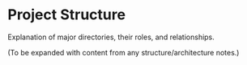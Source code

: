 # Project Structure

Explanation of major directories, their roles, and relationships.

(To be expanded with content from any structure/architecture notes.)